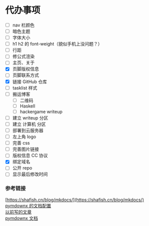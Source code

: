 # 代办事项

- [ ] nav 栏颜色
- [ ] 暗色主题
- [ ] 字体大小
- [ ] h1 h2 的 font-weight（貌似手机上没问题？）
- [ ] 行距
- [ ] 修公式渲染
- [ ] 主页、关于
- [x] 页脚版权信息
- [ ] 页脚联系方式
- [x] 链接 GitHub 仓库
- [ ] tasklist 样式
- [ ] 搬运博客
    - [ ] 二维码
    - [ ] Haskell
    - [ ] hackergame writeup
- [ ] 建立 writeup 分区
- [ ] 建立 计算机 分区
- [ ] 部署到云服务器
- [ ] 左上角 logo
- [ ] 完善 css
- [ ] 完善图片链接
- [ ] 版权信息 CC 协议
- [x] 绑定域名
- [ ] 公开 repo
- [ ] 显示最后修改时间

### 参考链接
[https://shafish.cn/blog/mkdocs/](https://shafish.cn/blog/mkdocs/)<br/>
[pymdownx 的文档配置](https://github.com/facelessuser/pymdown-extensions/blob/main/docs/src/mkdocs.yml)<br/>
[以前写的文章](https://blog.tonycrane.cc/p/ce42b873.html)<br/>
[pymdownx 文档](https://facelessuser.github.io/pymdown-extensions/extensions/arithmatex/)